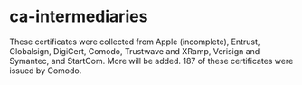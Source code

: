 ca-intermediaries
=================

These certificates were collected from Apple (incomplete), Entrust, Globalsign, DigiCert, Comodo, Trustwave and XRamp, Verisign and Symantec, and StartCom. More will be added. 187 of these certificates were issued by Comodo.
